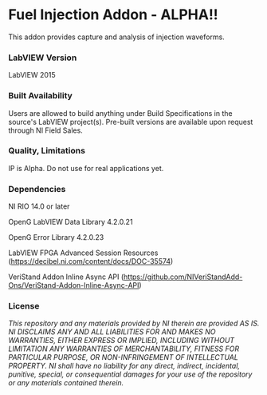 Fuel Injection Addon - ALPHA!!
===================

This addon provides capture and analysis of injection waveforms.

### LabVIEW Version ###

LabVIEW 2015

### Built Availability ###

Users are allowed to build anything under Build Specifications in the source's LabVIEW project(s).  Pre-built versions are available upon request through NI Field Sales. 

### Quality, Limitations ###

IP is Alpha.  Do not use for real applications yet.

### Dependencies ###

NI RIO 14.0 or later

OpenG LabVIEW Data Library 4.2.0.21

OpenG Error Library 4.2.0.23

LabVIEW FPGA Advanced Session Resources (https://decibel.ni.com/content/docs/DOC-35574)

VeriStand Addon Inline Async API (https://github.com/NIVeriStandAdd-Ons/VeriStand-Addon-Inline-Async-API)

### License ###

*This repository and any materials provided by NI therein are provided AS IS. NI DISCLAIMS ANY AND ALL LIABILITIES FOR AND MAKES NO WARRANTIES, EITHER EXPRESS OR IMPLIED, INCLUDING WITHOUT LIMITATION ANY WARRANTIES OF MERCHANTABILITY, FITNESS FOR  PARTICULAR PURPOSE, OR NON-INFRINGEMENT OF INTELLECTUAL PROPERTY. NI shall have no liability for any direct, indirect, incidental, punitive, special, or consequential damages for your use of the repository or any materials contained therein.*
